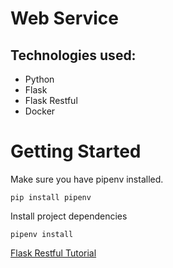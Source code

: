 # Web Service
## Technologies used:
- Python
- Flask
- Flask Restful
- Docker

# Getting Started
Make sure you have pipenv installed.
``` 
pip install pipenv 
```
Install project dependencies
```
pipenv install
```

[Flask Restful Tutorial](https://dev.to/swarnimwalavalkar/build-and-deploy-a-rest-api-microservice-with-python-flask-and-docker-5c2d)